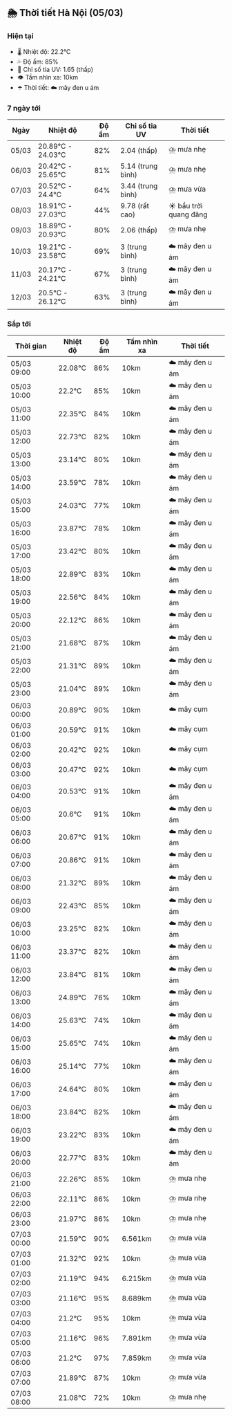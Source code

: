 ## 🌦️ Thời tiết Hà Nội (05/03)

### Hiện tại

- 🌡️ Nhiệt độ: 22.2℃
- 💦 Độ ẩm: 85%
- 🌟 Chỉ số tia UV: 1.65 (thấp)
- 👁️ Tầm nhìn xa: 10km
- ☂️ Thời tiết: ☁️ mây đen u ám

### 7 ngày tới

| Ngày | Nhiệt độ | Độ ẩm | Chỉ số tia UV | Thời tiết |
| --- | --- | --- | --- | --- |
| 05/03 | 20.89℃ - 24.03℃ | 82% | 2.04 (thấp) | ⛈️ mưa nhẹ |
| 06/03 | 20.42℃ - 25.65℃ | 81% | 5.14 (trung bình) | ⛈️ mưa nhẹ |
| 07/03 | 20.52℃ - 24.4℃ | 64% | 3.44 (trung bình) | ⛈️ mưa vừa |
| 08/03 | 18.91℃ - 27.03℃ | 44% | 9.78 (rất cao) | ☀️ bầu trời quang đãng |
| 09/03 | 18.89℃ - 20.93℃ | 80% | 2.06 (thấp) | ⛈️ mưa nhẹ |
| 10/03 | 19.21℃ - 23.58℃ | 69% | 3 (trung bình) | ☁️ mây đen u ám |
| 11/03 | 20.17℃ - 24.21℃ | 67% | 3 (trung bình) | ☁️ mây đen u ám |
| 12/03 | 20.5℃ - 26.12℃ | 63% | 3 (trung bình) | ☁️ mây đen u ám |

### Sắp tới

| Thời gian | Nhiệt độ | Độ ẩm | Tầm nhìn xa | Thời tiết |
| --- | --- | --- | --- | --- |
| 05/03 09:00 | 22.08℃ | 86% | 10km | ☁️ mây đen u ám |
| 05/03 10:00 | 22.2℃ | 85% | 10km | ☁️ mây đen u ám |
| 05/03 11:00 | 22.35℃ | 84% | 10km | ☁️ mây đen u ám |
| 05/03 12:00 | 22.73℃ | 82% | 10km | ☁️ mây đen u ám |
| 05/03 13:00 | 23.14℃ | 80% | 10km | ☁️ mây đen u ám |
| 05/03 14:00 | 23.59℃ | 78% | 10km | ☁️ mây đen u ám |
| 05/03 15:00 | 24.03℃ | 77% | 10km | ☁️ mây đen u ám |
| 05/03 16:00 | 23.87℃ | 78% | 10km | ☁️ mây đen u ám |
| 05/03 17:00 | 23.42℃ | 80% | 10km | ☁️ mây đen u ám |
| 05/03 18:00 | 22.89℃ | 83% | 10km | ☁️ mây đen u ám |
| 05/03 19:00 | 22.56℃ | 84% | 10km | ☁️ mây đen u ám |
| 05/03 20:00 | 22.12℃ | 86% | 10km | ☁️ mây đen u ám |
| 05/03 21:00 | 21.68℃ | 87% | 10km | ☁️ mây đen u ám |
| 05/03 22:00 | 21.31℃ | 89% | 10km | ☁️ mây đen u ám |
| 05/03 23:00 | 21.04℃ | 89% | 10km | ☁️ mây đen u ám |
| 06/03 00:00 | 20.89℃ | 90% | 10km | ☁️ mây cụm |
| 06/03 01:00 | 20.59℃ | 91% | 10km | ☁️ mây cụm |
| 06/03 02:00 | 20.42℃ | 92% | 10km | ☁️ mây cụm |
| 06/03 03:00 | 20.47℃ | 92% | 10km | ☁️ mây cụm |
| 06/03 04:00 | 20.53℃ | 91% | 10km | ☁️ mây đen u ám |
| 06/03 05:00 | 20.6℃ | 91% | 10km | ☁️ mây đen u ám |
| 06/03 06:00 | 20.67℃ | 91% | 10km | ☁️ mây đen u ám |
| 06/03 07:00 | 20.86℃ | 91% | 10km | ☁️ mây đen u ám |
| 06/03 08:00 | 21.32℃ | 89% | 10km | ☁️ mây đen u ám |
| 06/03 09:00 | 22.43℃ | 85% | 10km | ☁️ mây đen u ám |
| 06/03 10:00 | 23.25℃ | 82% | 10km | ☁️ mây đen u ám |
| 06/03 11:00 | 23.37℃ | 82% | 10km | ☁️ mây đen u ám |
| 06/03 12:00 | 23.84℃ | 81% | 10km | ☁️ mây đen u ám |
| 06/03 13:00 | 24.89℃ | 76% | 10km | ☁️ mây đen u ám |
| 06/03 14:00 | 25.63℃ | 74% | 10km | ☁️ mây đen u ám |
| 06/03 15:00 | 25.65℃ | 74% | 10km | ☁️ mây đen u ám |
| 06/03 16:00 | 25.14℃ | 77% | 10km | ☁️ mây đen u ám |
| 06/03 17:00 | 24.64℃ | 80% | 10km | ☁️ mây đen u ám |
| 06/03 18:00 | 23.84℃ | 82% | 10km | ☁️ mây đen u ám |
| 06/03 19:00 | 23.22℃ | 83% | 10km | ☁️ mây đen u ám |
| 06/03 20:00 | 22.77℃ | 83% | 10km | ☁️ mây đen u ám |
| 06/03 21:00 | 22.26℃ | 85% | 10km | ⛈️ mưa nhẹ |
| 06/03 22:00 | 22.11℃ | 86% | 10km | ⛈️ mưa nhẹ |
| 06/03 23:00 | 21.97℃ | 86% | 10km | ⛈️ mưa nhẹ |
| 07/03 00:00 | 21.59℃ | 90% | 6.561km | ⛈️ mưa vừa |
| 07/03 01:00 | 21.32℃ | 92% | 10km | ⛈️ mưa vừa |
| 07/03 02:00 | 21.19℃ | 94% | 6.215km | ⛈️ mưa vừa |
| 07/03 03:00 | 21.16℃ | 95% | 8.689km | ⛈️ mưa vừa |
| 07/03 04:00 | 21.2℃ | 95% | 10km | ⛈️ mưa vừa |
| 07/03 05:00 | 21.16℃ | 96% | 7.891km | ⛈️ mưa vừa |
| 07/03 06:00 | 21.2℃ | 97% | 7.859km | ⛈️ mưa vừa |
| 07/03 07:00 | 21.89℃ | 87% | 10km | ⛈️ mưa vừa |
| 07/03 08:00 | 21.08℃ | 72% | 10km | ⛈️ mưa nhẹ |
